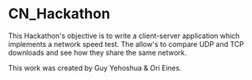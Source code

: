 # CN_Hackathon
This Hackathon's objective is to write a client-server application which implements a network speed test. The allow's to compare UDP and TCP downloads and see how they share the same network.

This work was created by Guy Yehoshua & Ori Eines.